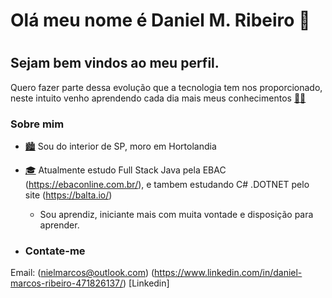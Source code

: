 # Olá meu nome é Daniel M. Ribeiro  👋 <h1>

## Sejam bem vindos ao meu perfil.
  
  Quero fazer parte dessa evolução que a tecnologia tem nos proporcionado, neste intuito venho aprendendo cada dia mais meus conhecimentos <a href='https://emojitool.com/pt/male-student'>👨‍🎓</a>

### Sobre mim

- <a href='https://emojitool.com/pt/cityscape'>🏙️</a> Sou do interior de SP, moro em Hortolandia
  
- <a href='https://emojitool.com/pt/graduation-cap'>🎓</a> Atualmente estudo Full Stack Java pela EBAC (https://ebaconline.com.br/), e tambem estudando C# .DOTNET pelo site (https://balta.io/)
  
  - Sou aprendiz, iniciante mais com muita vontade e disposição para aprender.
  
  
  
- ### Contate-me
  
 Email: (nielmarcos@outlook.com) (https://www.linkedin.com/in/daniel-marcos-ribeiro-471826137/) [Linkedin]
